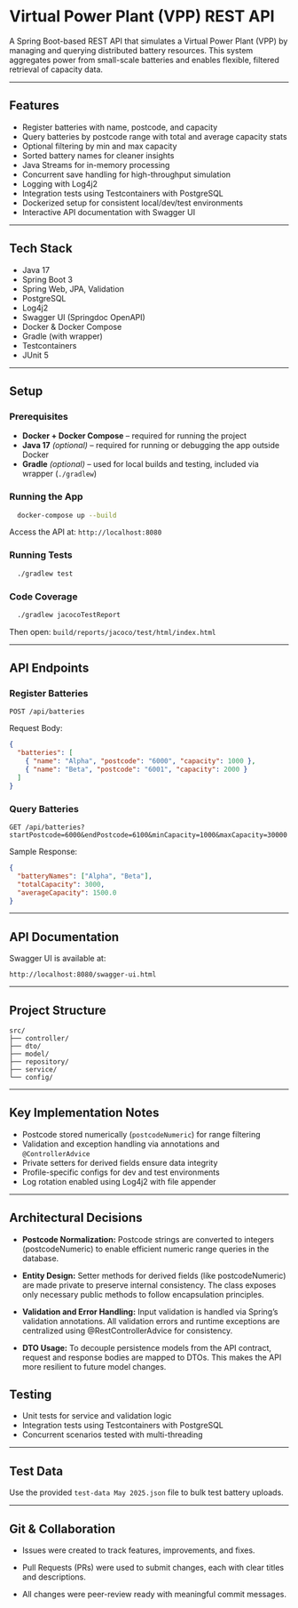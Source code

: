 # Virtual Power Plant (VPP) REST API

A Spring Boot-based REST API that simulates a Virtual Power Plant (VPP) by managing and querying distributed battery resources. This system aggregates power from small-scale batteries and enables flexible, filtered retrieval of capacity data.

---

## Features

- Register batteries with name, postcode, and capacity
- Query batteries by postcode range with total and average capacity stats
- Optional filtering by min and max capacity
- Sorted battery names for cleaner insights
- Java Streams for in-memory processing
- Concurrent save handling for high-throughput simulation
- Logging with Log4j2
- Integration tests using Testcontainers with PostgreSQL
- Dockerized setup for consistent local/dev/test environments
- Interactive API documentation with Swagger UI

---

## Tech Stack

- Java 17
- Spring Boot 3
- Spring Web, JPA, Validation
- PostgreSQL
- Log4j2
- Swagger UI (Springdoc OpenAPI)
- Docker & Docker Compose
- Gradle (with wrapper)
- Testcontainers
- JUnit 5

---

## Setup

### Prerequisites

- **Docker + Docker Compose** – required for running the project
- **Java 17** *(optional)* – required for running or debugging the app outside Docker
- **Gradle** *(optional)* – used for local builds and testing, included via wrapper (`./gradlew`)

### Running the App

```bash
  docker-compose up --build
```

Access the API at: `http://localhost:8080`

### Running Tests

```bash
  ./gradlew test
```

### Code Coverage

```bash
  ./gradlew jacocoTestReport
```

Then open: `build/reports/jacoco/test/html/index.html`

---

## API Endpoints

### Register Batteries

`POST /api/batteries`

Request Body:
```json
{
  "batteries": [
    { "name": "Alpha", "postcode": "6000", "capacity": 1000 },
    { "name": "Beta", "postcode": "6001", "capacity": 2000 }
  ]
}
```

### Query Batteries

`GET /api/batteries?startPostcode=6000&endPostcode=6100&minCapacity=1000&maxCapacity=30000`

Sample Response:
```json
{
  "batteryNames": ["Alpha", "Beta"],
  "totalCapacity": 3000,
  "averageCapacity": 1500.0
}
```

---

## API Documentation

Swagger UI is available at:

```
http://localhost:8080/swagger-ui.html
```

---

## Project Structure

```
src/
├── controller/
├── dto/
├── model/
├── repository/
├── service/
└── config/
```

---

## Key Implementation Notes

- Postcode stored numerically (`postcodeNumeric`) for range filtering
- Validation and exception handling via annotations and `@ControllerAdvice`
- Private setters for derived fields ensure data integrity
- Profile-specific configs for dev and test environments
- Log rotation enabled using Log4j2 with file appender

---

## Architectural Decisions

- **Postcode Normalization:** Postcode strings are converted to integers (postcodeNumeric) to enable efficient numeric range queries in the database.


- **Entity Design:** Setter methods for derived fields (like postcodeNumeric) are made private to preserve internal consistency. The class exposes only necessary public methods to follow encapsulation principles.


- **Validation and Error Handling:** Input validation is handled via Spring’s validation annotations. All validation errors and runtime exceptions are centralized using @RestControllerAdvice for consistency.


- **DTO Usage:** To decouple persistence models from the API contract, request and response bodies are mapped to DTOs. This makes the API more resilient to future model changes.


## Testing

- Unit tests for service and validation logic
- Integration tests using Testcontainers with PostgreSQL
- Concurrent scenarios tested with multi-threading

---

## Test Data

Use the provided `test-data May 2025.json` file to bulk test battery uploads.

---

## Git & Collaboration

- Issues were created to track features, improvements, and fixes.

- Pull Requests (PRs) were used to submit changes, each with clear titles and descriptions.

- All changes were peer-review ready with meaningful commit messages.

